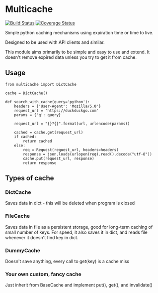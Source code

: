 # Multicache

[![Build Status](https://travis-ci.org/bargulg/multicache.svg?branch=master)](https://travis-ci.org/bargulg/multicache)
[![Coverage Status](https://coveralls.io/repos/github/bargulg/multicache/badge.svg?branch=master)](https://coveralls.io/github/bargulg/multicache?branch=master)

Simple python caching mechanisms using expiration time or time to live.

Designed to be used with API clients and similar.

This module aims primarily to be simple and easy to use and extend.
It doesn't remove expired data unless you try to get it from cache.

## Usage
    
    from multicache import DictCache
    
    cache = DictCache()

    def search_with_cache(query='python'):
        headers = {'User-Agent': 'Mozilla/5.0'}
        request_url = 'https://duckduckgo.com'
        params = {'q': query}

        request_url = "{}?{}".format(url, urlencode(params))

        cached = cache.get(request_url)
        if cached:
            return cached
        else:
            req = Request(request_url, headers=headers)
            response = json.loads(urlopen(req).read().decode("utf-8"))
            cache.put(request_url, response)
            return response

## Types of cache

### DictCache
Saves data in dict - this will be deleted when program is closed

### FileCache
Saves data in file as a persistent storage, good for long-term caching of small number of keys.
For speed, it also saves it in dict, and reads file whenever it doesn't find key in dict.

### DummyCache
Doesn't save anything, every call to get(key) is a cache miss 

### Your own custom, fancy cache
Just inherit from BaseCache and implement put(), get(), and invalidate()
